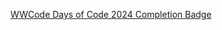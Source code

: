 [WWCode Days of Code 2024 Completion Badge](https://github.com/ThanaReka/WWCode-Days-of-Code-Challenge-2024/assets/96094922/983c7835-700d-4df5-8f73-5ff4fbfcf308)


